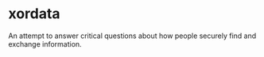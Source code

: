 # xordata
An attempt to answer critical questions about how people securely find and exchange information.
